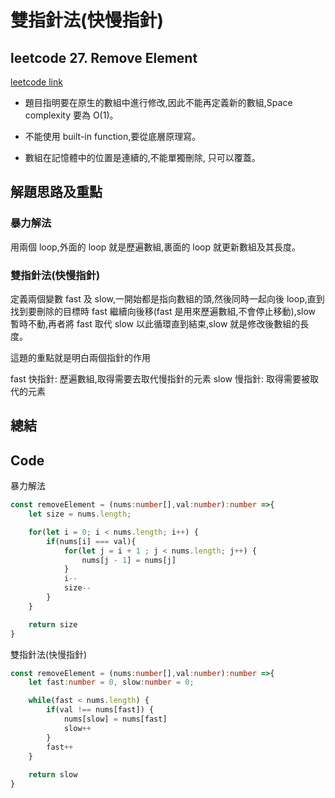 # 雙指針法(快慢指針)

## leetcode 27. Remove Element

[leetcode link](https://leetcode.com/problems/remove-element/)

 + 題目指明要在原生的數組中進行修改,因此不能再定義新的數組,Space complexity 要為 O(1)。

 + 不能使用 built-in function,要從底層原理寫。

 + 數組在記憶體中的位置是連續的,不能單獨刪除, 只可以覆蓋。

## 解題思路及重點

### 暴力解法

用兩個 loop,外面的 loop 就是歷遍數組,裹面的 loop 就更新數組及其長度。

### 雙指針法(快慢指針)

定義兩個變數 fast 及 slow,一開始都是指向數組的頭,然後同時一起向後 loop,直到找到要刪除的目標時 fast 繼續向後移(fast 是用來歷遍數組,不會停止移動),slow 暫時不動,再者將 fast 取代 slow 以此循環直到結束,slow 就是修改後數組的長度。

這題的重點就是明白兩個指針的作用

fast 快指針: 歷遍數組,取得需要去取代慢指針的元素
slow 慢指針: 取得需要被取代的元素

## 總結

## Code

暴力解法

```typescript
const removeElement = (nums:number[],val:number):number =>{
    let size = nums.length;

    for(let i = 0; i < nums.length; i++) {
        if(nums[i] === val){
            for(let j = i + 1 ; j < nums.length; j++) {
                nums[j - 1] = nums[j]
            }
            i--
            size--
        }  
    }

    return size
}
```

雙指針法(快慢指針)

```typescript
const removeElement = (nums:number[],val:number):number =>{
    let fast:number = 0, slow:number = 0;

    while(fast < nums.length) {
        if(val !== nums[fast]) {
            nums[slow] = nums[fast]
            slow++
        }
        fast++
    }
    
    return slow
}
```
